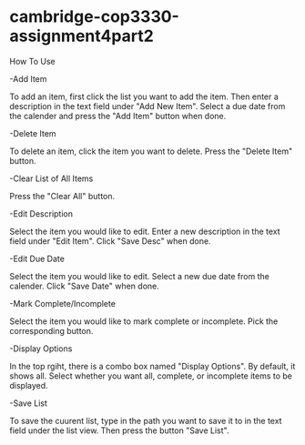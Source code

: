 # cambridge-cop3330-assignment4part2

How To Use

-Add Item 

To add an item, first click the list you want to add the item. Then enter a description in the text field under "Add New Item". Select a due date from the calender and press the "Add Item" button when done.

-Delete Item

To delete an item, click the item you want to delete. Press the "Delete Item" button. 

-Clear List of All Items

Press the "Clear All" button. 

-Edit Description

Select the item you would like to edit. Enter a new description in the text field under "Edit Item". Click "Save Desc" when done.

-Edit Due Date 

Select the item you would like to edit. Select a new due date from the calender. Click "Save Date" when done. 

-Mark Complete/Incomplete

Select the item you would like to mark complete or incomplete. Pick the corresponding button. 

-Display Options

In the top rgiht, there is a combo box named "Display Options". By default, it shows all. Select whether you want all, complete, or incomplete items to be displayed.

-Save List

To save the cuurent list, type in the path you want to save it to in the text field under the list view. Then press the button "Save List".
